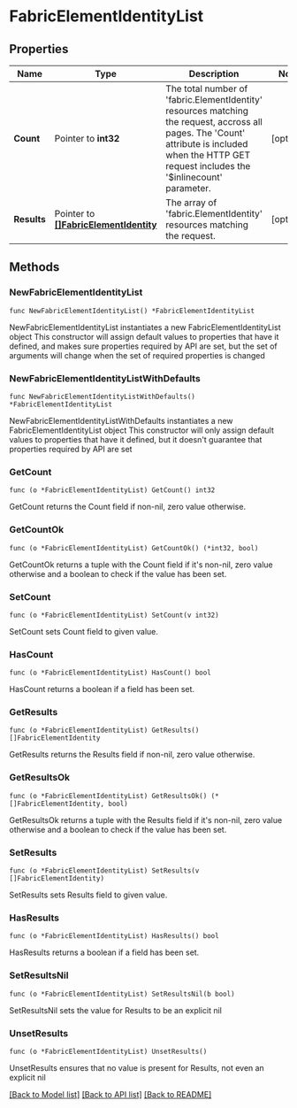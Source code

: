 # FabricElementIdentityList

## Properties

Name | Type | Description | Notes
------------ | ------------- | ------------- | -------------
**Count** | Pointer to **int32** | The total number of &#39;fabric.ElementIdentity&#39; resources matching the request, accross all pages. The &#39;Count&#39; attribute is included when the HTTP GET request includes the &#39;$inlinecount&#39; parameter. | [optional] 
**Results** | Pointer to [**[]FabricElementIdentity**](FabricElementIdentity.md) | The array of &#39;fabric.ElementIdentity&#39; resources matching the request. | [optional] 

## Methods

### NewFabricElementIdentityList

`func NewFabricElementIdentityList() *FabricElementIdentityList`

NewFabricElementIdentityList instantiates a new FabricElementIdentityList object
This constructor will assign default values to properties that have it defined,
and makes sure properties required by API are set, but the set of arguments
will change when the set of required properties is changed

### NewFabricElementIdentityListWithDefaults

`func NewFabricElementIdentityListWithDefaults() *FabricElementIdentityList`

NewFabricElementIdentityListWithDefaults instantiates a new FabricElementIdentityList object
This constructor will only assign default values to properties that have it defined,
but it doesn't guarantee that properties required by API are set

### GetCount

`func (o *FabricElementIdentityList) GetCount() int32`

GetCount returns the Count field if non-nil, zero value otherwise.

### GetCountOk

`func (o *FabricElementIdentityList) GetCountOk() (*int32, bool)`

GetCountOk returns a tuple with the Count field if it's non-nil, zero value otherwise
and a boolean to check if the value has been set.

### SetCount

`func (o *FabricElementIdentityList) SetCount(v int32)`

SetCount sets Count field to given value.

### HasCount

`func (o *FabricElementIdentityList) HasCount() bool`

HasCount returns a boolean if a field has been set.

### GetResults

`func (o *FabricElementIdentityList) GetResults() []FabricElementIdentity`

GetResults returns the Results field if non-nil, zero value otherwise.

### GetResultsOk

`func (o *FabricElementIdentityList) GetResultsOk() (*[]FabricElementIdentity, bool)`

GetResultsOk returns a tuple with the Results field if it's non-nil, zero value otherwise
and a boolean to check if the value has been set.

### SetResults

`func (o *FabricElementIdentityList) SetResults(v []FabricElementIdentity)`

SetResults sets Results field to given value.

### HasResults

`func (o *FabricElementIdentityList) HasResults() bool`

HasResults returns a boolean if a field has been set.

### SetResultsNil

`func (o *FabricElementIdentityList) SetResultsNil(b bool)`

 SetResultsNil sets the value for Results to be an explicit nil

### UnsetResults
`func (o *FabricElementIdentityList) UnsetResults()`

UnsetResults ensures that no value is present for Results, not even an explicit nil

[[Back to Model list]](../README.md#documentation-for-models) [[Back to API list]](../README.md#documentation-for-api-endpoints) [[Back to README]](../README.md)


